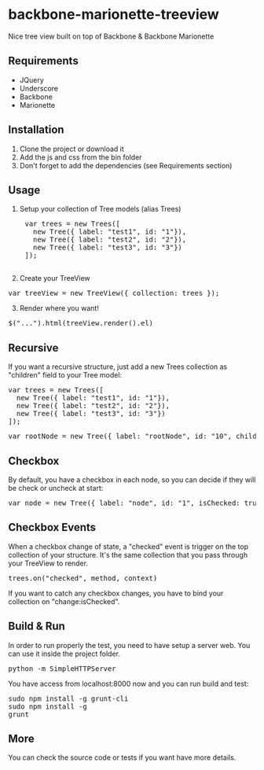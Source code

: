 backbone-marionette-treeview
============================

Nice tree view built on top of Backbone &amp; Backbone Marionette

## Requirements
   - JQuery
   - Underscore
   - Backbone
   - Marionette

## Installation
1. Clone the project or download it
2. Add the js and css from the bin folder
3. Don't forget to add the dependencies (see Requirements section)

## Usage
1. Setup your collection of Tree models (alias Trees)

  <pre>
    var trees = new Trees([
      new Tree({ label: "test1", id: "1"}), 
      new Tree({ label: "test2", id: "2"}), 
      new Tree({ label: "test3", id: "3"})
    ]);
  </pre>

2. Create your TreeView

  <pre>var treeView = new TreeView({ collection: trees });</pre>
  
3. Render where you want!

  <pre>$("...").html(treeView.render().el)</pre>
  
  
## Recursive
If you want a recursive structure, just add a new Trees collection as "children" field to your Tree model:

<pre>var trees = new Trees([
  new Tree({ label: "test1", id: "1"}), 
  new Tree({ label: "test2", id: "2"}), 
  new Tree({ label: "test3", id: "3"})
]);</pre>
  
<pre>var rootNode = new Tree({ label: "rootNode", id: "10", children: trees });</pre>
  
## Checkbox
By default, you have a checkbox in each node, so you can decide if they will be check or uncheck at start:

<pre>var node = new Tree({ label: "node", id: "1", isChecked: true }); // Default: isChecked = false</pre>

## Checkbox Events
When a checkbox change of state, a "checked" event is trigger on the top collection of your structure. It's the same collection that you pass through your TreeView to render.

<pre>trees.on("checked", method, context)</pre>

If you want to catch any checkbox changes, you have to bind your collection on "change:isChecked".

## Build & Run
In order to run properly the test, you need to have setup a server web. You can use it inside the project folder.
<pre>python -m SimpleHTTPServer</pre>

You have access from localhost:8000 now and you can run build and test:
<pre>
sudo npm install -g grunt-cli
sudo npm install -g
grunt</pre>

## More
You can check the source code or tests if you want have more details.

